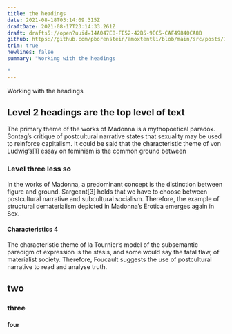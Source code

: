 ```yaml
---
title: the headings
date: 2021-08-18T03:14:09.315Z
draftDate: 2021-08-17T23:14:33.261Z
draft: drafts5://open?uuid=14A047E8-FE52-42B5-9EC5-CAF49840CA8B
github: https://github.com/pborenstein/amoxtentli/blob/main/src/posts/14a047e8-fe52-42b5-9ec5-caf49840ca8b.md
trim: true
newlines: false
summary: "Working with the headings

"
---
```



Working with the headings

## Level 2 headings are the top level of text
The primary theme of the works of Madonna is a mythopoetical paradox.
Sontag’s critique of postcultural narrative states that sexuality may be used
to reinforce capitalism. It could be said that the characteristic theme of von
Ludwig’s[1] essay on feminism is the common ground between

### Level three less so
In the works of Madonna, a predominant concept is the distinction between
figure and ground. Sargeant[3] holds that we have to choose
between postcultural narrative and subcultural socialism. Therefore, the
example of structural dematerialism depicted in Madonna’s Erotica
emerges again in Sex.

#### Characteristics 4
The characteristic theme of la Tournier’s model of the
subsemantic paradigm of expression is the stasis, and some would say the fatal
flaw, of materialist society. Therefore, Foucault suggests the use of
postcultural narrative to read and analyse truth.


## two
### three
#### four
